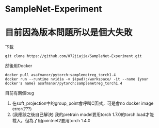 # SampleNet-Experiment
# 目前因為版本問題所以是個大失敗

下載
```
git clone https://github.com/072jiajia/SampleNet-Experiment.git
```
然後用Docker

```
docker pull asafmanor/pytorch:samplenetreg_torch1.4
docker run --runtime nvidia -v $(pwd):/workspace/ -it --name {your docker's name} asafmanor/pytorch:samplenetreg_torch1.4
```


目前有兩個bug
1. 在soft_projection中的group_point會呼叫C函式，可是會no docker image error(???)
2. (我應該之後自己解決) 我的pretrain model要用torch 1.7.0的torch.load才能載入，但為了用pointnet2要用torch 1.4.0

